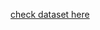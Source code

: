 [check dataset here](https://github.com/Divyansh-ag14/Deep_Learning/blob/main/keras/image_classification/Dataset_reduced.zip)
